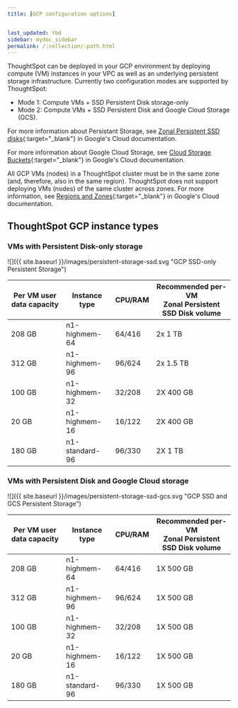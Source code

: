 ```yaml
---
title: [GCP configuration options]


last_updated: tbd
sidebar: mydoc_sidebar
permalink: /:collection/:path.html
---
```

ThoughtSpot can be deployed in your GCP environment by deploying compute (VM) instances in your VPC as well as an underlying persistent storage infrastructure. Currently two configuration modes are supported by ThoughtSpot:
- Mode 1: Compute VMs + SSD Persistent Disk storage-only
- Mode 2: Compute VMs + SSD Persistent Disk and Google Cloud Storage (GCS).

For more information about Persistant Storage, see [Zonal Persistent SSD disks](https://cloud.google.com/compute/docs/disks/#pdspecs){:target="_blank"} in Google's Cloud documentation.

For more information about Google Cloud Storage, see [Cloud Storage Buckets](https://cloud.google.com/compute/docs/disks/#gcsbuckets){:target="_blank"} in Google's Cloud documentation.

All GCP VMs (nodes) in a ThoughtSpot cluster must be in the same zone
(and, therefore, also in the same region). ThoughtSpot does not support deploying VMs (nodes) of the same cluster across zones. For more information, see [Regions and Zones](https://cloud.google.com/compute/docs/regions-zones/){:target="_blank"} in Google's Cloud documentation.

## ThoughtSpot GCP instance types

### VMs with Persistent Disk-only storage

![]({{ site.baseurl }}/images/persistent-storage-ssd.svg "GCP SSD-only Persistent Storage")

| Per VM user data capacity | Instance type | CPU/RAM | Recommended per-VM <br>Zonal Persistent SSD Disk volume |
| --- | --- | --- |--- |
| 208 GB | n1-highmem-64 | 64/416 | 2x 1 TB |
| 312 GB | n1-highmem-96 | 96/624 | 2x 1.5 TB |
| 100 GB | n1-highmem-32 | 32/208 | 2X 400 GB |
| 20 GB | n1-highmem-16 | 16/122 | 2X 400 GB |
| 180 GB | n1-standard-96 | 96/330 | 2X 1 TB |

### VMs with Persistent Disk and Google Cloud storage

![]({{ site.baseurl }}/images/persistent-storage-ssd-gcs.svg "GCP SSD and GCS Persistent Storage")

| Per VM user data capacity | Instance type | CPU/RAM | Recommended per-VM <br>Zonal Persistent SSD Disk volume |
| --- | --- | --- |--- |
| 208 GB | n1-highmem-64 | 64/416 | 1X 500 GB |
| 312 GB | n1-highmem-96 | 96/624 | 1X 500 GB |
| 100 GB | n1-highmem-32 | 32/208 | 1X 500 GB |
| 20 GB | n1-highmem-16 | 16/122 | 1X 500 GB |
| 180 GB | n1-standard-96 | 96/330 | 1X 500 GB |    
